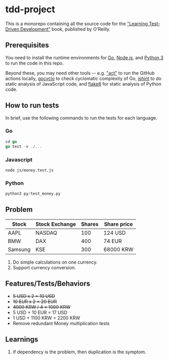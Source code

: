 # tdd-project

This is a monorepo containing all the source code for the ["Learning Test-Driven Development"](https://learning.oreilly.com/library/view/learning-test-driven-development/9781098106461/) book, published by O'Reilly.

## Prerequisites

You need to install the runtime environments for [Go](https://golang.org/), [Node.js](https://nodejs.org/en/), and [Python 3](https://www.python.org/) to run the code in this repo.

Beyond these, you may need other tools -- e.g. ["act"](https://github.com/nektos/act) to run the GitHub actions locally, [gocyclo](https://github.com/fzipp/gocyclo) to check cyclomatic complexity of Go, [jshint](https://jshint.com/) to do static analysis of JavaScript code, and [flake8](https://flake8.pycqa.org/) for static analysis of Python code.

## How to run tests

In brief, use the following commands to run the tests for each language.

### Go

```go
cd go
go test -v ./...
```

### Javascript

```node
node js/money.test.js
```

### Python

```python
python3 py/test_money.py
```

## Problem

| Stock   | Stock Exchange | Shares | Share price |
| ------- | -------------- | ------ | ----------- |
| AAPL    | NASDAQ         | 100    | 124 USD     |
| BMW     | DAX            | 400    | 74 EUR      |
| Samsung | KSE            | 300    | 68000 KRW   |

1. Do simple calculations on one currency.
2. Support currency conversion.

## Features/Tests/Behaviors

- ~~5 USD x 2 = 10 USD~~
- ~~10 EUR x 2 = 20 EUR~~
- ~~4000 KRW / 4 = 1000 KRW~~
- 5 USD + 10 EUR = 17 USD
- 1 USD + 1100 KRW = 2200 KRW
- Remove redundant Money multiplication tests

## Learnings

1. If dependency is the problem, then duplication is the symptom.
